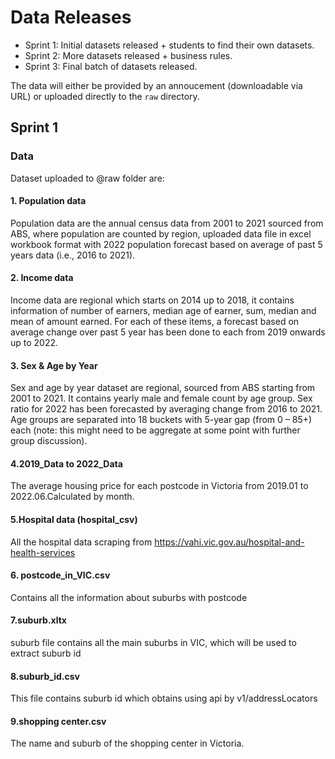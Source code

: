 # Data Releases
- Sprint 1: Initial datasets released + students to find their own datasets.
- Sprint 2: More datasets released + business rules.
- Sprint 3: Final batch of datasets released.

The data will either be provided by an annoucement (downloadable via URL) or uploaded directly to the `raw` directory.


## Sprint 1 

### Data 
Dataset uploaded to @raw folder are: 
#### 1. Population data 
Population data are the annual census data from 2001 to 2021 sourced from ABS, where population are counted by region, uploaded data file in excel workbook format with 2022 population forecast based on average of past 5 years data (i.e., 2016 to 2021).
#### 2. Income data
Income data are regional which starts on 2014 up to 2018, it contains information of number of earners, median age of earner, sum, median and mean of amount earned. For each of these items, a forecast based on average change over past 5 year has been done to each from 2019 onwards up to 2022. 
#### 3. Sex & Age by Year
Sex and age by year dataset are regional, sourced from ABS starting from 2001 to 2021. It contains yearly male and female count by age group. Sex ratio for 2022 has been forecasted by averaging change from 2016 to 2021. Age groups are separated into 18 buckets with 5-year gap (from 0 – 85+) each (note: this might need to be aggregate at some point with further group discussion). 
#### 4.2019_Data to 2022_Data
The average housing price for each postcode in Victoria from 2019.01 to 2022.06.Calculated by month.
#### 5.Hospital data (hospital_csv)
All the hospital data scraping from https://vahi.vic.gov.au/hospital-and-health-services
#### 6. postcode_in_VIC.csv
Contains all the information about suburbs with postcode
#### 7.suburb.xltx
suburb file contains all the main suburbs in VIC, which will be used to extract suburb id
#### 8.suburb_id.csv
This file contains suburb id which obtains using api by v1/addressLocators 
#### 9.shopping center.csv
The name and suburb of the shopping center in Victoria.
